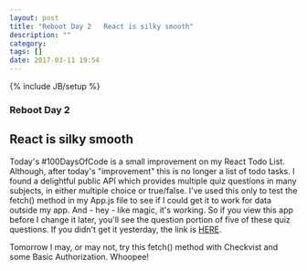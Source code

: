 ```yaml
---
layout: post
title: "Reboot Day 2   React is silky smooth"
description: ""
category: 
tags: []
date: 2017-03-11 19:54
---
```

{% include JB/setup %}

### Reboot Day 2
## React is silky smooth

Today's #100DaysOfCode is a small improvement on my React Todo List.  Although, after today's "improvement" this is no longer a list of todo tasks.  I found a delightful public API which provides multiple quiz questions in many subjects, in either multiple choice or true/false.  I've used this only to test the fetch() method in my App.js file to see if I could get it to work for data outside my app.  And - hey - like magic, it's working.  So if you view this app before I change it later, you'll see the question portion of five of these quiz questions.  If you didn't get it yesterday, the link is [HERE](https://young-brook-78040.herokuapp.com/).

Tomorrow I may, or may not, try this fetch() method with Checkvist and some Basic Authorization.  Whoopee!